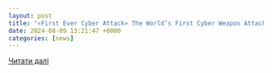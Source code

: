 ```yaml
---
layout: post
title: "«First Ever Cyber Attack» The World’s First Cyber Weapon Attack on a Nuclear Plant | Cyberwar - YouTube"
date: 2024-08-09 13:21:47 +0000
categories: [news]
---
```


[Читати далі](https://www.youtube.com/watch?v=NcuuHJID6v8)
